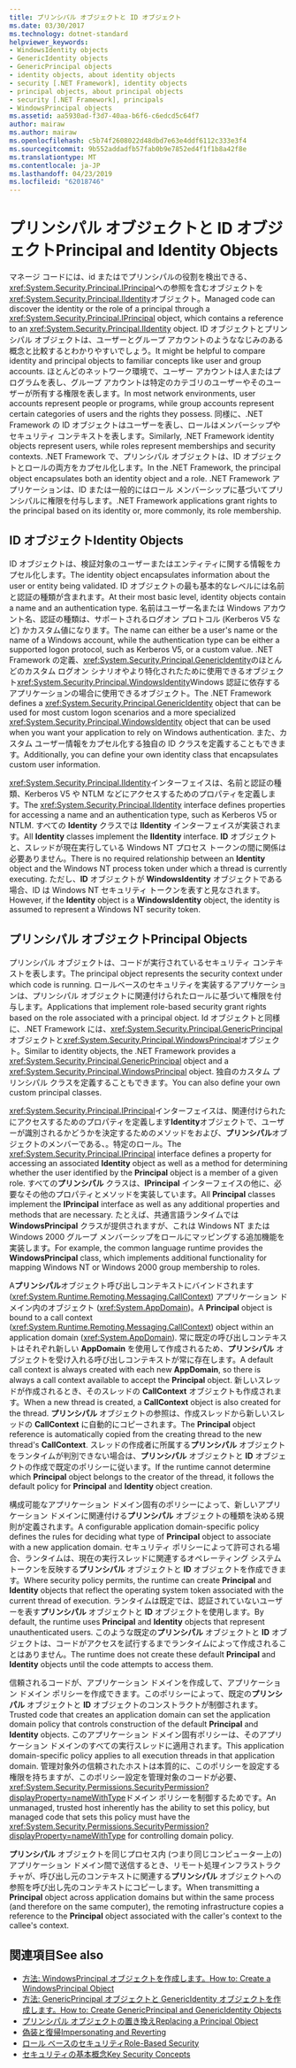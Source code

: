 ```yaml
---
title: プリンシパル オブジェクトと ID オブジェクト
ms.date: 03/30/2017
ms.technology: dotnet-standard
helpviewer_keywords:
- WindowsIdentity objects
- GenericIdentity objects
- GenericPrincipal objects
- identity objects, about identity objects
- security [.NET Framework], identity objects
- principal objects, about principal objects
- security [.NET Framework], principals
- WindowsPrincipal objects
ms.assetid: aa5930ad-f3d7-40aa-b6f6-c6edcd5c64f7
author: mairaw
ms.author: mairaw
ms.openlocfilehash: c5b74f2608022d48dbd7e63e4ddf6112c333e3f4
ms.sourcegitcommit: 9b552addadfb57fab0b9e7852ed4f1f1b8a42f8e
ms.translationtype: MT
ms.contentlocale: ja-JP
ms.lasthandoff: 04/23/2019
ms.locfileid: "62018746"
---
```

# <a name="principal-and-identity-objects"></a><span data-ttu-id="ed736-102">プリンシパル オブジェクトと ID オブジェクト</span><span class="sxs-lookup"><span data-stu-id="ed736-102">Principal and Identity Objects</span></span>
<span data-ttu-id="ed736-103">マネージ コードには、id またはでプリンシパルの役割を検出できる、<xref:System.Security.Principal.IPrincipal>への参照を含むオブジェクトを<xref:System.Security.Principal.IIdentity>オブジェクト。</span><span class="sxs-lookup"><span data-stu-id="ed736-103">Managed code can discover the identity or the role of a principal through a <xref:System.Security.Principal.IPrincipal> object, which contains a reference to an <xref:System.Security.Principal.IIdentity> object.</span></span> <span data-ttu-id="ed736-104">ID オブジェクトとプリンシパル オブジェクトは、ユーザーとグループ アカウントのようななじみのある概念と比較するとわかりやすいでしょう。</span><span class="sxs-lookup"><span data-stu-id="ed736-104">It might be helpful to compare identity and principal objects to familiar concepts like user and group accounts.</span></span> <span data-ttu-id="ed736-105">ほとんどのネットワーク環境で、ユーザー アカウントは人またはプログラムを表し、グループ アカウントは特定のカテゴリのユーザーやそのユーザーが所有する権限を表します。</span><span class="sxs-lookup"><span data-stu-id="ed736-105">In most network environments, user accounts represent people or programs, while group accounts represent certain categories of users and the rights they possess.</span></span> <span data-ttu-id="ed736-106">同様に、.NET Framework の ID オブジェクトはユーザーを表し、ロールはメンバーシップやセキュリティ コンテキストを表します。</span><span class="sxs-lookup"><span data-stu-id="ed736-106">Similarly, .NET Framework identity objects represent users, while roles represent memberships and security contexts.</span></span> <span data-ttu-id="ed736-107">.NET Framework で、プリンシパル オブジェクトは、ID オブジェクトとロールの両方をカプセル化します。</span><span class="sxs-lookup"><span data-stu-id="ed736-107">In the .NET Framework, the principal object encapsulates both an identity object and a role.</span></span> <span data-ttu-id="ed736-108">.NET Framework アプリケーションは、ID または一般的にはロール メンバーシップに基づいてプリンシパルに権限を付与します。</span><span class="sxs-lookup"><span data-stu-id="ed736-108">.NET Framework applications grant rights to the principal based on its identity or, more commonly, its role membership.</span></span>  
  
## <a name="identity-objects"></a><span data-ttu-id="ed736-109">ID オブジェクト</span><span class="sxs-lookup"><span data-stu-id="ed736-109">Identity Objects</span></span>  
 <span data-ttu-id="ed736-110">ID オブジェクトは、検証対象のユーザーまたはエンティティに関する情報をカプセル化します。</span><span class="sxs-lookup"><span data-stu-id="ed736-110">The identity object encapsulates information about the user or entity being validated.</span></span> <span data-ttu-id="ed736-111">ID オブジェクトの最も基本的なレベルには名前と認証の種類が含まれます。</span><span class="sxs-lookup"><span data-stu-id="ed736-111">At their most basic level, identity objects contain a name and an authentication type.</span></span> <span data-ttu-id="ed736-112">名前はユーザー名または Windows アカウント名、認証の種類は、サポートされるログオン プロトコル (Kerberos V5 など) かカスタム値になります。</span><span class="sxs-lookup"><span data-stu-id="ed736-112">The name can either be a user's name or the name of a Windows account, while the authentication type can be either a supported logon protocol, such as Kerberos V5, or a custom value.</span></span> <span data-ttu-id="ed736-113">.NET Framework の定義、<xref:System.Security.Principal.GenericIdentity>のほとんどのカスタム ログオン シナリオやより特化されたために使用できるオブジェクト<xref:System.Security.Principal.WindowsIdentity>Windows 認証に依存するアプリケーションの場合に使用できるオブジェクト。</span><span class="sxs-lookup"><span data-stu-id="ed736-113">The .NET Framework defines a <xref:System.Security.Principal.GenericIdentity> object that can be used for most custom logon scenarios and a more specialized <xref:System.Security.Principal.WindowsIdentity> object that can be used when you want your application to rely on Windows authentication.</span></span> <span data-ttu-id="ed736-114">また、カスタム ユーザー情報をカプセル化する独自の ID クラスを定義することもできます。</span><span class="sxs-lookup"><span data-stu-id="ed736-114">Additionally, you can define your own identity class that encapsulates custom user information.</span></span>  
  
 <span data-ttu-id="ed736-115"><xref:System.Security.Principal.IIdentity>インターフェイスは、名前と認証の種類、Kerberos V5 や NTLM などにアクセスするためのプロパティを定義します。</span><span class="sxs-lookup"><span data-stu-id="ed736-115">The <xref:System.Security.Principal.IIdentity> interface defines properties for accessing a name and an authentication type, such as Kerberos V5 or NTLM.</span></span> <span data-ttu-id="ed736-116">すべての **Identity** クラスでは **IIdentity** インターフェイスが実装されます。</span><span class="sxs-lookup"><span data-stu-id="ed736-116">All **Identity** classes implement the **IIdentity** interface.</span></span> <span data-ttu-id="ed736-117">**ID** オブジェクトと、スレッドが現在実行している Windows NT プロセス トークンの間に関係は必要ありません。</span><span class="sxs-lookup"><span data-stu-id="ed736-117">There is no required relationship between an **Identity** object and the Windows NT process token under which a thread is currently executing.</span></span> <span data-ttu-id="ed736-118">ただし、**ID** オブジェクトが **WindowsIdentity** オブジェクトである場合、ID は Windows NT セキュリティ トークンを表すと見なされます。</span><span class="sxs-lookup"><span data-stu-id="ed736-118">However, if the **Identity** object is a **WindowsIdentity** object, the identity is assumed to represent a Windows NT security token.</span></span>  
  
## <a name="principal-objects"></a><span data-ttu-id="ed736-119">プリンシパル オブジェクト</span><span class="sxs-lookup"><span data-stu-id="ed736-119">Principal Objects</span></span>  
 <span data-ttu-id="ed736-120">プリンシパル オブジェクトは、コードが実行されているセキュリティ コンテキストを表します。</span><span class="sxs-lookup"><span data-stu-id="ed736-120">The principal object represents the security context under which code is running.</span></span> <span data-ttu-id="ed736-121">ロールベースのセキュリティを実装するアプリケーションは、プリンシパル オブジェクトに関連付けられたロールに基づいて権限を付与します。</span><span class="sxs-lookup"><span data-stu-id="ed736-121">Applications that implement role-based security grant rights based on the role associated with a principal object.</span></span> <span data-ttu-id="ed736-122">Id オブジェクトと同様に、.NET Framework には、<xref:System.Security.Principal.GenericPrincipal>オブジェクトと<xref:System.Security.Principal.WindowsPrincipal>オブジェクト。</span><span class="sxs-lookup"><span data-stu-id="ed736-122">Similar to identity objects, the .NET Framework provides a <xref:System.Security.Principal.GenericPrincipal> object and a <xref:System.Security.Principal.WindowsPrincipal> object.</span></span> <span data-ttu-id="ed736-123">独自のカスタム プリンシパル クラスを定義することもできます。</span><span class="sxs-lookup"><span data-stu-id="ed736-123">You can also define your own custom principal classes.</span></span>  
  
 <span data-ttu-id="ed736-124"><xref:System.Security.Principal.IPrincipal>インターフェイスは、関連付けられたにアクセスするためのプロパティを定義します**Identity**オブジェクトで、ユーザーが識別されるかどうかを決定するためのメソッドをおよび、**プリンシパル**オブジェクトのメンバーである、。特定のロール。</span><span class="sxs-lookup"><span data-stu-id="ed736-124">The <xref:System.Security.Principal.IPrincipal> interface defines a property for accessing an associated **Identity** object as well as a method for determining whether the user identified by the **Principal** object is a member of a given role.</span></span> <span data-ttu-id="ed736-125">すべての**プリンシパル** クラスは、**IPrincipal** インターフェイスの他に、必要なその他のプロパティとメソッドを実装しています。</span><span class="sxs-lookup"><span data-stu-id="ed736-125">All **Principal** classes implement the **IPrincipal** interface as well as any additional properties and methods that are necessary.</span></span> <span data-ttu-id="ed736-126">たとえば、共通言語ランタイムでは **WindowsPrincipal** クラスが提供されますが、これは Windows NT または Windows 2000 グループ メンバーシップをロールにマッピングする追加機能を実装します。</span><span class="sxs-lookup"><span data-stu-id="ed736-126">For example, the common language runtime provides the **WindowsPrincipal** class, which implements additional functionality for mapping Windows NT or Windows 2000 group membership to roles.</span></span>  
  
 <span data-ttu-id="ed736-127">A**プリンシパル**オブジェクト呼び出しコンテキストにバインドされます (<xref:System.Runtime.Remoting.Messaging.CallContext>) アプリケーション ドメイン内のオブジェクト (<xref:System.AppDomain>)。</span><span class="sxs-lookup"><span data-stu-id="ed736-127">A **Principal** object is bound to a call context (<xref:System.Runtime.Remoting.Messaging.CallContext>) object within an application domain (<xref:System.AppDomain>).</span></span> <span data-ttu-id="ed736-128">常に既定の呼び出しコンテキストはそれぞれ新しい **AppDomain** を使用して作成されるため、**プリンシパル** オブジェクトを受け入れる呼び出しコンテキストが常に存在します。</span><span class="sxs-lookup"><span data-stu-id="ed736-128">A default call context is always created with each new **AppDomain**, so there is always a call context available to accept the **Principal** object.</span></span> <span data-ttu-id="ed736-129">新しいスレッドが作成されるとき、そのスレッドの **CallContext** オブジェクトも作成されます。</span><span class="sxs-lookup"><span data-stu-id="ed736-129">When a new thread is created, a **CallContext** object is also created for the thread.</span></span> <span data-ttu-id="ed736-130">**プリンシパル** オブジェクトの参照は、作成スレッドから新しいスレッドの **CallContext** に自動的にコピーされます。</span><span class="sxs-lookup"><span data-stu-id="ed736-130">The **Principal** object reference is automatically copied from the creating thread to the new thread's **CallContext**.</span></span> <span data-ttu-id="ed736-131">スレッドの作成者に所属する**プリンシパル** オブジェクトをランタイムが判別できない場合は、**プリンシパル** オブジェクトと **ID** オブジェクトの作成で既定のポリシーに従います。</span><span class="sxs-lookup"><span data-stu-id="ed736-131">If the runtime cannot determine which **Principal** object belongs to the creator of the thread, it follows the default policy for **Principal** and **Identity** object creation.</span></span>  
  
 <span data-ttu-id="ed736-132">構成可能なアプリケーション ドメイン固有のポリシーによって、新しいアプリケーション ドメインに関連付ける**プリンシパル** オブジェクトの種類を決める規則が定義されます。</span><span class="sxs-lookup"><span data-stu-id="ed736-132">A configurable application domain-specific policy defines the rules for deciding what type of **Principal** object to associate with a new application domain.</span></span> <span data-ttu-id="ed736-133">セキュリティ ポリシーによって許可される場合、ランタイムは、現在の実行スレッドに関連するオペレーティング システム トークンを反映する**プリンシパル** オブジェクトと **ID** オブジェクトを作成できます。</span><span class="sxs-lookup"><span data-stu-id="ed736-133">Where security policy permits, the runtime can create **Principal** and **Identity** objects that reflect the operating system token associated with the current thread of execution.</span></span> <span data-ttu-id="ed736-134">ランタイムは既定では、認証されていないユーザーを表す**プリンシパル** オブジェクトと **ID** オブジェクトを使用します。</span><span class="sxs-lookup"><span data-stu-id="ed736-134">By default, the runtime uses **Principal** and **Identity** objects that represent unauthenticated users.</span></span> <span data-ttu-id="ed736-135">このような既定の**プリンシパル** オブジェクトと **ID** オブジェクトは、コードがアクセスを試行するまでランタイムによって作成されることはありません。</span><span class="sxs-lookup"><span data-stu-id="ed736-135">The runtime does not create these default **Principal** and **Identity** objects until the code attempts to access them.</span></span>  
  
 <span data-ttu-id="ed736-136">信頼されるコードが、アプリケーション ドメインを作成して、アプリケーション ドメイン ポリシーを作成できます。このポリシーによって、既定の**プリンシパル** オブジェクトと **ID** オブジェクトのコンストラクトが制御されます。</span><span class="sxs-lookup"><span data-stu-id="ed736-136">Trusted code that creates an application domain can set the application domain policy that controls construction of the default **Principal** and **Identity** objects.</span></span> <span data-ttu-id="ed736-137">このアプリケーション ドメイン固有ポリシーは、そのアプリケーション ドメインのすべての実行スレッドに適用されます。</span><span class="sxs-lookup"><span data-stu-id="ed736-137">This application domain-specific policy applies to all execution threads in that application domain.</span></span> <span data-ttu-id="ed736-138">管理対象外の信頼されたホストは本質的に、このポリシーを設定する権限を持ちますが、このポリシー設定を管理対象のコードが必要、<xref:System.Security.Permissions.SecurityPermission?displayProperty=nameWithType>ドメイン ポリシーを制御するためです。</span><span class="sxs-lookup"><span data-stu-id="ed736-138">An unmanaged, trusted host inherently has the ability to set this policy, but managed code that sets this policy must have the <xref:System.Security.Permissions.SecurityPermission?displayProperty=nameWithType> for controlling domain policy.</span></span>  
  
 <span data-ttu-id="ed736-139">**プリンシパル** オブジェクトを同じプロセス内 (つまり同じコンピューター上の) アプリケーション ドメイン間で送信するとき、リモート処理インフラストラクチャが、呼び出し元のコンテキストに関連する**プリンシパル** オブジェクトへの参照を呼び出し先のコンテキストにコピーします。</span><span class="sxs-lookup"><span data-stu-id="ed736-139">When transmitting a **Principal** object across application domains but within the same process (and therefore on the same computer), the remoting infrastructure copies a reference to the **Principal** object associated with the caller's context to the callee's context.</span></span>  
  
## <a name="see-also"></a><span data-ttu-id="ed736-140">関連項目</span><span class="sxs-lookup"><span data-stu-id="ed736-140">See also</span></span>

- [<span data-ttu-id="ed736-141">方法: WindowsPrincipal オブジェクトを作成します。</span><span class="sxs-lookup"><span data-stu-id="ed736-141">How to: Create a WindowsPrincipal Object</span></span>](../../../docs/standard/security/how-to-create-a-windowsprincipal-object.md)
- [<span data-ttu-id="ed736-142">方法: GenericPrincipal オブジェクトと GenericIdentity オブジェクトを作成します。</span><span class="sxs-lookup"><span data-stu-id="ed736-142">How to: Create GenericPrincipal and GenericIdentity Objects</span></span>](../../../docs/standard/security/how-to-create-genericprincipal-and-genericidentity-objects.md)
- [<span data-ttu-id="ed736-143">プリンシパル オブジェクトの置き換え</span><span class="sxs-lookup"><span data-stu-id="ed736-143">Replacing a Principal Object</span></span>](../../../docs/standard/security/replacing-a-principal-object.md)
- [<span data-ttu-id="ed736-144">偽装と復帰</span><span class="sxs-lookup"><span data-stu-id="ed736-144">Impersonating and Reverting</span></span>](../../../docs/standard/security/impersonating-and-reverting.md)
- [<span data-ttu-id="ed736-145">ロール ベースのセキュリティ</span><span class="sxs-lookup"><span data-stu-id="ed736-145">Role-Based Security</span></span>](../../../docs/standard/security/role-based-security.md)
- [<span data-ttu-id="ed736-146">セキュリティの基本概念</span><span class="sxs-lookup"><span data-stu-id="ed736-146">Key Security Concepts</span></span>](../../../docs/standard/security/key-security-concepts.md)
